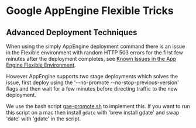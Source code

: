# Google AppEngine Flexible Tricks

## Advanced Deployment Techniques

When using the simply AppEngine deployment command there is an issue in the Flexible environment with random HTTP 503 errors for the first few minutes after the deployment completes, see [Known Issues in the App Engine Flexible Environment](https://cloud.google.com/appengine/docs/flexible/known-issues).

However AppEngine supports two stage deployments which solves the issue, first deploy using the '--no-promote --no-stop-previous-version' flags and then wait for a few minutes before directing traffic to the new deployment.

We use the bash script [gae-promote.sh](https://github.com/localcover/public/blob/master/gae-flexible-tricks/gae-promote.sh) to implement this. If you want to run this script on a mac then install `gdate` with 'brew install gdate' and swap 'date' with 'gdate' in the script.
